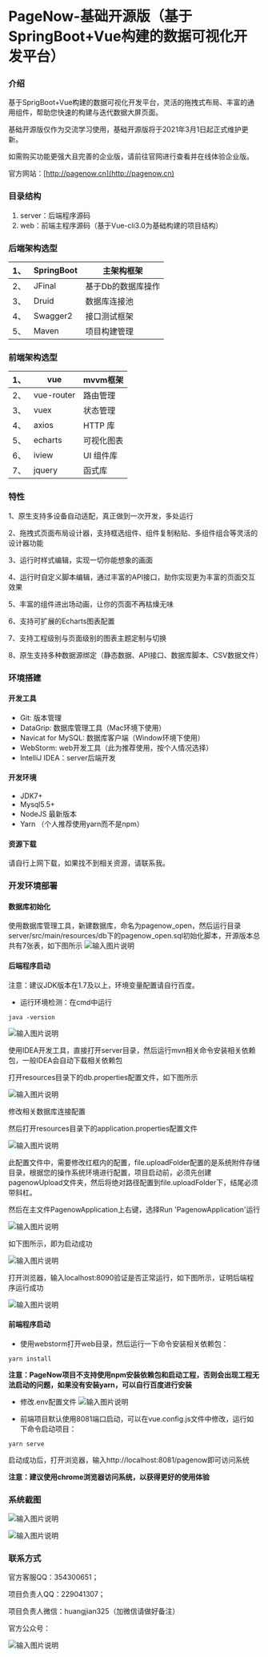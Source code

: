 # PageNow-基础开源版（基于SpringBoot+Vue构建的数据可视化开发平台）

### 介绍
基于SprigBoot+Vue构建的数据可视化开发平台，灵活的拖拽式布局、丰富的通用组件，帮助您快速的构建与迭代数据大屏页面。

基础开源版仅作为交流学习使用，基础开源版将于2021年3月1日起正式维护更新。

如需购买功能更强大且完善的企业版，请前往官网进行查看并在线体验企业版。

官方网站：[http://pagenow.cn](http://pagenow.cn)

### 目录结构
1. server：后端程序源码
2. web：前端主程序源码（基于Vue-cli3.0为基础构建的项目结构）

### 后端架构选型

| 1、 | SpringBoot | 主架构框架         |
| --- | ---------- | ------------------ |
| 2、 | JFinal     | 基于Db的数据库操作 |
| 3、 | Druid      | 数据库连接池       |
| 4、 | Swagger2   | 接口测试框架       |
| 5、 | Maven      | 项目构建管理       |


### 前端架构选型
| 1、 | vue        | mvvm框架   |
| --- | ---------- | ---------- |
| 2、 | vue-router | 路由管理   |
| 3、 | vuex       | 状态管理   |
| 4、 | axios      | HTTP 库    |
| 5、 | echarts    | 可视化图表 |
| 6、 | iview      | UI 组件库  |
| 7、 | jquery     | 函式库     |

### 特性

1、原生支持多设备自动适配，真正做到一次开发，多处运行

2、拖拽式页面布局设计器，支持框选组件、组件复制粘贴、多组件组合等灵活的设计器功能

3、运行时样式编辑，实现一切你能想象的画面

4、运行时自定义脚本编辑，通过丰富的API接口，助你实现更为丰富的页面交互效果

5、丰富的组件进出场动画，让你的页面不再枯燥无味

6、支持可扩展的Echarts图表配置

7、支持工程级别与页面级别的图表主题定制与切换

8、原生支持多种数据源绑定（静态数据、API接口、数据库脚本、CSV数据文件）

### 环境搭建

#### 开发工具
- Git: 版本管理
- DataGrip: 数据库管理工具（Mac环境下使用）
- Navicat for MySQL: 数据库客户端（Window环境下使用）
- WebStorm: web开发工具（此为推荐使用，按个人情况选择）
- IntelliJ IDEA：server后端开发

#### 开发环境
- JDK7+
- Mysql5.5+
- NodeJS 最新版本
- Yarn （个人推荐使用yarn而不是npm）

#### 资源下载
请自行上网下载，如果找不到相关资源，请联系我。

### 开发环境部署

#### 数据库初始化
使用数据库管理工具，新建数据库，命名为pagenow_open，然后运行目录server/src/main/resources/db下的pagenow_open.sql初始化脚本，开源版本总共有7张表，如下图所示
![输入图片说明](https://images.gitee.com/uploads/images/2020/0227/213717_ead06d7e_145187.png "WX20200227-213629@2x.png")

#### 后端程序启动

注意：建议JDK版本在1.7及以上，环境变量配置请自行百度。

- 运行环境检测：在cmd中运行

```
java -version
```

![输入图片说明](https://images.gitee.com/uploads/images/2019/0910/103618_e5d86616_145187.png "java-version.png")


使用IDEA开发工具，直接打开server目录，然后运行mvn相关命令安装相关依赖包，一般IDEA会自动下载相关依赖包

打开resources目录下的db.properties配置文件，如下图所示

![输入图片说明](https://images.gitee.com/uploads/images/2021/0228/231436_5942a009_145187.png "WX20210228-231421.png")

修改相关数据库连接配置

然后打开resources目录下的application.properties配置文件

![输入图片说明](https://images.gitee.com/uploads/images/2021/0228/231638_899b4071_145187.png "WX20210228-231628.png")

此配置文件中，需要修改红框内的配置，file.uploadFolder配置的是系统附件存储目录，根据您的操作系统环境进行配置，项目启动前，必须先创建pagenowUpload文件夹，然后将绝对路径配置到file.uploadFolder下，结尾必须带斜杠。

然后在主文件PagenowApplication上右键，选择Run 'PagenowApplication'运行

![输入图片说明](https://images.gitee.com/uploads/images/2021/0228/232146_40c393b6_145187.png "WX20210228-232106.png")

如下图所示，即为启动成功

![输入图片说明](https://images.gitee.com/uploads/images/2021/0228/232506_17df9a32_145187.png "WX20210228-232227.png")

打开浏览器，输入localhost:8090验证是否正常运行，如下图所示，证明后端程序运行成功

![输入图片说明](https://images.gitee.com/uploads/images/2021/0228/232415_873c2f7d_145187.png "WX20210228-232323.png")


#### 前端程序启动

- 使用webstorm打开web目录，然后运行一下命令安装相关依赖包：

```   
yarn install
```

 **注意：PageNow项目不支持使用npm安装依赖包和启动工程，否则会出现工程无法启动的问题，如果没有安装yarn，可以自行百度进行安装** 

- 修改.env配置文件
![输入图片说明](https://images.gitee.com/uploads/images/2020/0227/214351_88f473d4_145187.png "WX20200227-214337@2x.png")

- 前端项目默认使用8081端口启动，可以在vue.config.js文件中修改，运行如下命令启动项目：

```   
yarn serve
```

启动成功后，打开浏览器，输入http://localhost:8081/pagenow即可访问系统

 **注意：建议使用chrome浏览器访问系统，以获得更好的使用体验** 

### 系统截图

![输入图片说明](https://images.gitee.com/uploads/images/2021/0228/233812_8af33eee_145187.png "WX20210228-233749.png")

![输入图片说明](https://images.gitee.com/uploads/images/2021/0228/233854_079a9e19_145187.png "WX20210228-233844.png")

### 联系方式

官方客服QQ：354300651；

项目负责人QQ：229041307；

项目负责人微信：huangjian325（加微信请做好备注）

官方公众号：

![输入图片说明](https://images.gitee.com/uploads/images/2021/0228/233330_b5e29c74_145187.jpeg "qrcode_for_gh_e58296c923fb_258.jpg")




